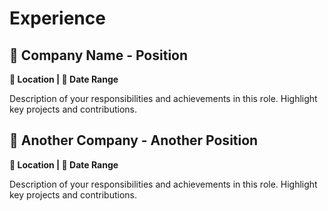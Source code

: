 <!-- 
id: experience
style: "display: none;"
-->

# Experience

## 🏢 Company Name - Position
**📍 Location | 📅 Date Range**

Description of your responsibilities and achievements in this role. Highlight key projects and contributions.

## 🏢 Another Company - Another Position
**📍 Location | 📅 Date Range**

Description of your responsibilities and achievements in this role. Highlight key projects and contributions.

